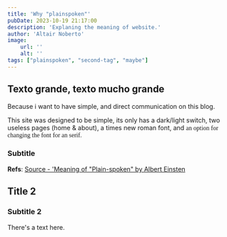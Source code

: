 ```yaml
---
title: 'Why "plainspoken"'
pubDate: 2023-10-19 21:17:00
description: 'Explaning the meaning of website.'
author: 'Altair Noberto'
image:
    url: ''
    alt: ''
tags: ["plainspoken", "second-tag", "maybe"]
---
```


## Texto grande, texto mucho grande

Because i want to have simple, and direct communication on this blog.

This site was designed to be simple, its only has a dark/light switch, two useless pages (home & about), a times new roman font, and <span style="font-family: initial;">an option for changing the font for an serif.</span>
### Subtitle

**Refs**: <a href="https://www.youtube.com/watch?v=dQw4w9WgXcQ" target="_blank">Source - 'Meaning of "Plain-spoken" by Albert Einsten</a>

## Title 2

### Subtitle 2

There's a text here.
